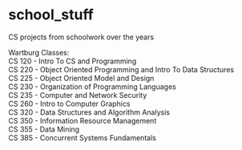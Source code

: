 # school_stuff
CS projects from schoolwork over the years  
  
Wartburg Classes:  
CS 120 - Intro To CS and Programming  
CS 220 - Object Oriented Programming and Intro To Data Structures  
CS 225 - Object Oriented Model and Design  
CS 230 - Organization of Programming Languages  
CS 235 - Computer and Network Security  
CS 260 - Intro to Computer Graphics  
CS 320 - Data Structures and Algorithm Analysis  
CS 350 - Information Resource Management  
CS 355 - Data Mining  
CS 385 - Concurrent Systems Fundamentals  
